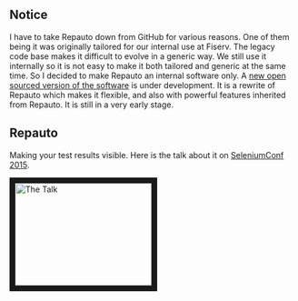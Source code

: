 ## Notice

I have to take Repauto down from GitHub for various reasons. One of them being
it was originally tailored for our internal use at Fiserv. The legacy code base
makes it difficult to evolve in a generic way. We still use it internally so it
is not easy to make it both tailored and generic at the same time. So I decided
to make Repauto an internal software only. A [new open sourced version of the
software](https://github.com/xiaoxinghu/testmon) is under development. It is a rewrite of Repauto which makes it
flexible, and also with powerful features inherited from Repauto. It is still 
in a very early stage.

## Repauto

Making your test results visible. Here is the talk about it on [SeleniumConf 2015](http://year-2015.seleniumconf.org/).

<a href="http://www.youtube.com/watch?feature=player_embedded&v=fNfcd40g_xU
" target="_blank"><img src="http://img.youtube.com/vi/fNfcd40g_xU/0.jpg"
alt="The Talk" width="240" height="180" border="10" /></a>
